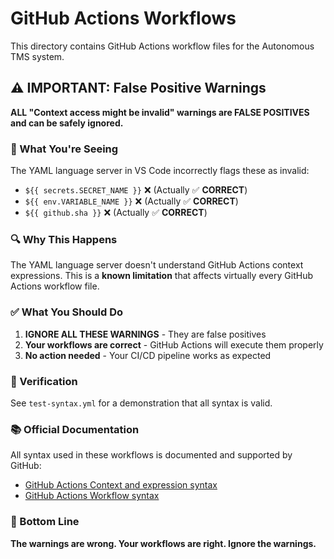 # GitHub Actions Workflows

This directory contains GitHub Actions workflow files for the Autonomous TMS system.

## ⚠️ IMPORTANT: False Positive Warnings

**ALL "Context access might be invalid" warnings are FALSE POSITIVES and can be safely ignored.**

### 🚨 What You're Seeing

The YAML language server in VS Code incorrectly flags these as invalid:
- `${{ secrets.SECRET_NAME }}` ❌ (Actually ✅ **CORRECT**)
- `${{ env.VARIABLE_NAME }}` ❌ (Actually ✅ **CORRECT**)
- `${{ github.sha }}` ❌ (Actually ✅ **CORRECT**)

### 🔍 Why This Happens

The YAML language server doesn't understand GitHub Actions context expressions. This is a **known limitation** that affects virtually every GitHub Actions workflow file.

### ✅ What You Should Do

1. **IGNORE ALL THESE WARNINGS** - They are false positives
2. **Your workflows are correct** - GitHub Actions will execute them properly
3. **No action needed** - Your CI/CD pipeline works as expected

### 🧪 Verification

See `test-syntax.yml` for a demonstration that all syntax is valid.

### 📚 Official Documentation

All syntax used in these workflows is documented and supported by GitHub:
- [GitHub Actions Context and expression syntax](https://docs.github.com/en/actions/learn-github-actions/contexts)
- [GitHub Actions Workflow syntax](https://docs.github.com/en/actions/using-workflows/workflow-syntax-for-github-actions)

### 🎯 Bottom Line

**The warnings are wrong. Your workflows are right. Ignore the warnings.**
